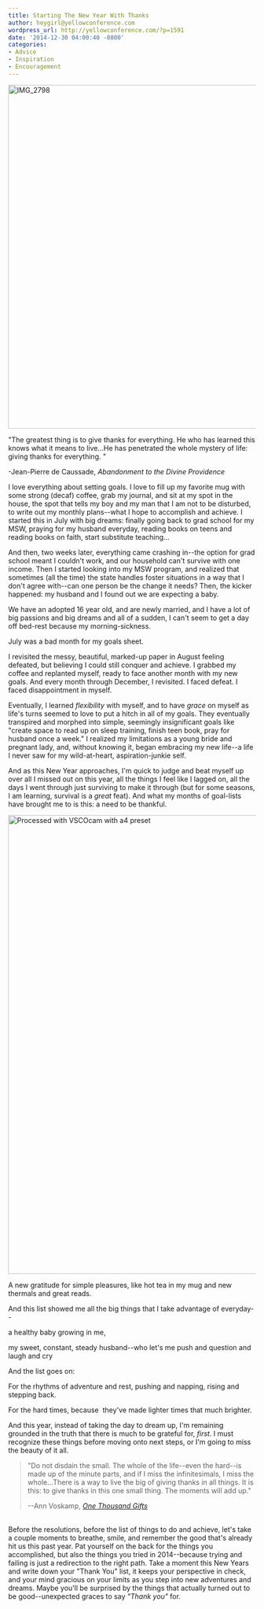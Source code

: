 ```yaml
---
title: Starting The New Year With Thanks
author: heygirl@yellowconference.com
wordpress_url: http://yellowconference.com/?p=1591
date: '2014-12-30 04:00:40 -0800'
categories:
- Advice
- Inspiration
- Encouragement
---
```

<p><a href="http://yellowconference.com/wp-content/uploads/2014/12/IMG_2798.jpg"><img class="aligncenter wp-image-1598 size-full" src="http://yellowconference.com/wp-content/uploads/2014/12/IMG_2798.jpg" alt="IMG_2798" width="700" height="699" /></a></p>
<p>"The greatest thing is to give thanks for everything. He who has learned this knows what it means to live...He has penetrated the whole mystery of life: giving thanks for everything. "</p>
<p>-Jean-Pierre de Caussade,&nbsp;<em>Abandonment to the Divine Providence</em></p>
<p>I love everything about setting goals. I love to fill up my favorite mug with some strong (decaf) coffee, grab my journal, and sit at my spot in the house, the spot that tells my boy and my man that I am not to be disturbed, to write out my monthly plans--what I hope to accomplish and achieve. I started this in July with big dreams: finally going back to grad school for my MSW, praying for my husband everyday, reading books on teens and reading books on faith, start substitute teaching...</p>
<p>And then, two weeks later, everything came crashing in--the option for grad school meant I couldn't work, and our household can't survive with one income. Then I started looking into my MSW program, and realized that sometimes (all the time) the state handles foster situations in a way that I don't agree with--can one person be the change it needs? Then, the kicker happened: my husband and I found out we are expecting a baby.</p>
<p>We have an adopted 16 year old, and are newly married, and I have a lot of big passions and big dreams and all of a sudden, I can't seem to get a day off bed-rest because my morning-sickness.</p>
<p>July was a bad month for my goals sheet.</p>
<p>I revisited the messy, beautiful, marked-up paper in August feeling defeated, but believing I could still conquer and achieve. I grabbed my coffee and replanted myself, ready to face another month with my new goals. And every month through December, I revisited. I faced defeat. I faced disappointment in myself.</p>
<p>Eventually, I learned&nbsp;<em>flexibility&nbsp;</em>with myself, and to have&nbsp;<em>grace&nbsp;</em>on myself as life's turns seemed to love to put a hitch in all of my goals. They eventually transpired and morphed into simple, seemingly insignificant goals like "create space to read up on sleep training, finish teen book, pray for husband once a week." I realized my limitations as a young bride and pregnant lady, and, without knowing it, began embracing my new life--a life I never saw for my wild-at-heart, aspiration-junkie&nbsp;self.</p>
<p>And as this New Year approaches, I'm quick to judge and beat myself up over all I missed out on this year, all the things I feel like I lagged on, all the days I went through just surviving to make it through (but for some seasons, I am learning, survival is a <em>great&nbsp;</em>feat). And what my months of goal-lists have brought me to is this: a need to be thankful.</p>
<p><a href="http://yellowconference.com/wp-content/uploads/2014/12/vscocam-photo-1-copy.jpg"><img class="aligncenter wp-image-1592 size-full" src="http://yellowconference.com/wp-content/uploads/2014/12/vscocam-photo-1-copy.jpg" alt="Processed with VSCOcam with a4 preset" width="700" height="933" /></a></p>
<p>A new gratitude for simple pleasures, like hot tea in my mug and new thermals and great reads.</p>
<p>And this list showed me all the big things that I take advantage of everyday--</p>
<p>a healthy baby growing in me,</p>
<p>my sweet, constant, steady husband--who let's me push and question and laugh and cry</p>
<p>And the list goes on:</p>
<p>For the rhythms of adventure and rest, pushing and napping, rising and stepping back.</p>
<p>For the hard times, because &nbsp;they've made lighter times that much brighter.</p>
<p>And this year, instead of taking the day to dream up, I'm remaining grounded in the truth that there is much to be grateful for, <em>first.&nbsp;</em>I must recognize these things before moving onto next steps, or I'm going to miss the beauty of it all.</p>
<blockquote><p>"Do not disdain the small. The whole of the life--even the hard--is made up of the minute parts, and if I miss the infinitesimals, I miss the whole...There is a way to live the big of giving thanks in all things. It is this: to give thanks in this one small thing. The moments will add up."</p>
<p>--Ann Voskamp,&nbsp;<a href="http://www.amazon.com/One-Thousand-Gifts-Fully-Right/dp/0310321913/ref=sr_1_1?ie=UTF8&amp;qid=1419892478&amp;sr=8-1&amp;keywords=one+thousand+gifts" target="_blank"><i>One Thousand Gifts</i></a></blockquote><br />
Before the resolutions, before the list of things to do and achieve, let's take a couple moments to breathe, smile, and remember the good that's already hit us this past year. Pat yourself on the back for the things you accomplished, but also the things you tried in 2014--because trying and failing is just a redirection to the right path. Take a moment this New Years and write down your "Thank You" list, it keeps your perspective in check, and your mind gracious on your limits as you step into new adventures and dreams. Maybe you'll be surprised by the things that actually turned out to be good--unexpected graces to say&nbsp;<em>"Thank you"&nbsp;</em>for.</p>

